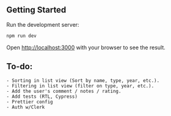 ## Getting Started

Run the development server:

```bash
npm run dev
```

Open [http://localhost:3000](http://localhost:3000) with your browser to see the result.

## To-do:

```
- Sorting in list view (Sort by name, type, year, etc.).
- Filtering in list view (filter on type, year, etc.).
- Add the user's comment / notes / rating.
- Add tests (RTL, Cypress)
- Prettier config
- Auth w/Clerk
```
